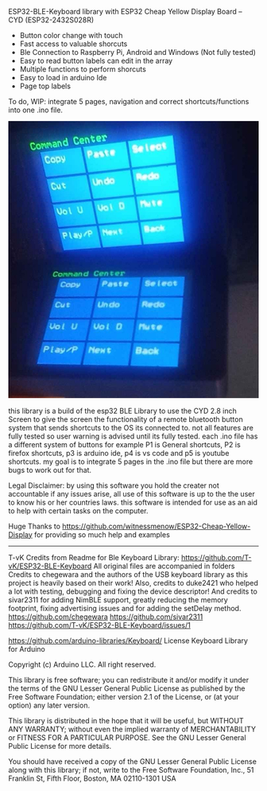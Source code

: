 ESP32-BLE-Keyboard library with ESP32 Cheap Yellow Display Board – CYD (ESP32-2432S028R)

* Button color change with touch
* Fast access to valuable shorcuts
* Ble Connection to Raspberry Pi, Android and Windows (Not fully tested)
* Easy to read button labels can edit in the array
* Multiple functions to perform shorcuts
* Easy to load in arduino Ide
* Page top labels

  
To do, WIP: integrate 5 pages, navigation and correct shortcuts/functions into one .ino file.

![Alt text](https://github.com/codemaster010/ESP32-BLE-Keyboard-PS2-/blob/ESP32-BLE-Keyboard-CYD-ButtonShortcuts/ESP32_CYD_28R.jpg)


this library is a build of the esp32 BLE Library to use the CYD 2.8 inch Screen to give the screen the functionality of a remote bluetooth button system that sends shortcuts to the OS its connected to. not all features are fully tested so user warning is advised until its fully tested. each .ino file has a different system of buttons for example P1 is General shortcuts, P2 is firefox shortcuts, p3 is arduino ide, p4 is vs code and p5 is youtube shortcuts. my goal is to integrate 5 pages in the .ino file but there are more bugs to work out for that.

Legal Disclaimer: by using this software you hold the creater not accountable if any issues arise, all use of this software is up to the the user to know his or her countries laws. this software is intended for use as an aid to help with certain tasks on the computer.



Huge Thanks to https://github.com/witnessmenow/ESP32-Cheap-Yellow-Display for providing so much help and examples

-------------------------------------------------------------------------------------------------------------------------------------------

T-vK Credits from Readme for Ble Keyboard Library:
https://github.com/T-vK/ESP32-BLE-Keyboard
All original files are accompanied in folders
Credits to chegewara and the authors of the USB keyboard library as this project is heavily based on their work!
Also, credits to duke2421 who helped a lot with testing, debugging and fixing the device descriptor! And credits to sivar2311 for adding NimBLE support, greatly reducing the memory footprint, fixing advertising issues and for adding the setDelay method.
https://github.com/chegewara
https://github.com/sivar2311
https://github.com/T-vK/ESP32-BLE-Keyboard/issues/1

https://github.com/arduino-libraries/Keyboard/
License Keyboard Library for Arduino

Copyright (c) Arduino LLC. All right reserved.

This library is free software; you can redistribute it and/or modify it under the terms of the GNU Lesser General Public License as published by the Free Software Foundation; either version 2.1 of the License, or (at your option) any later version.

This library is distributed in the hope that it will be useful, but WITHOUT ANY WARRANTY; without even the implied warranty of MERCHANTABILITY or FITNESS FOR A PARTICULAR PURPOSE. See the GNU Lesser General Public License for more details.

You should have received a copy of the GNU Lesser General Public License along with this library; if not, write to the Free Software Foundation, Inc., 51 Franklin St, Fifth Floor, Boston, MA 02110-1301 USA

